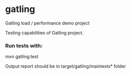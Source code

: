 # gatling
Gatling load / performance demo project

Testing capabilities of Gatling project.

### Run tests with:

mvn gatling:test

Output report should be in target/gatling/maintests* folder
